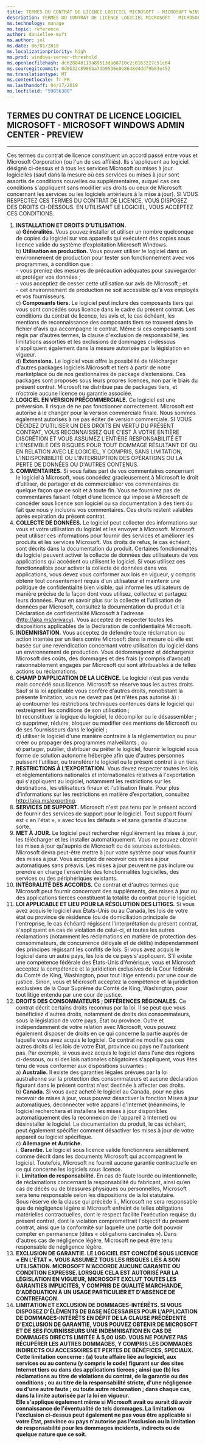 ```yaml
---
title: TERMES DU CONTRAT DE LICENCE LOGICIEL MICROSOFT - MICROSOFT WINDOWS ADMIN CENTER - PREVIEW
description: TERMES DU CONTRAT DE LICENCE LOGICIEL MICROSOFT - MICROSOFT WINDOWS ADMIN CENTER - PREVIEW
ms.technology: manage
ms.topic: reference
author: daniellee-msft
ms.author: jol
ms.date: 06/01/2018
ms.localizationpriority: high
ms.prod: windows-server-threshold
ms.openlocfilehash: dc628848119a89513da68710c2c0163227c51c64
ms.sourcegitcommit: 0d0b32c8986ba7db9536e0b8648d4ddf9b03e452
ms.translationtype: MT
ms.contentlocale: fr-FR
ms.lasthandoff: 04/17/2019
ms.locfileid: "59856380"
---
```

## <a name="microsoft-software-license-terms---microsoft-windows-admin-center---preview"></a>TERMES DU CONTRAT DE LICENCE LOGICIEL MICROSOFT - MICROSOFT WINDOWS ADMIN CENTER - PREVIEW
________________________________________

Ces termes du contrat de licence constituent un accord passé entre vous et Microsoft Corporation (ou l'un de ses affiliés). Ils s'appliquent au logiciel désigné ci-dessus et à tous les services Microsoft ou mises à jour logicielles (sauf dans la mesure où ces services ou mises à jour sont assortis de conditions nouvelles ou supplémentaires, auquel cas ces conditions s'appliquent sans modifier vos droits ou ceux de Microsoft concernant les services ou les logiciels antérieurs à la mise à jour). SI VOUS RESPECTEZ CES TERMES DU CONTRAT DE LICENCE, VOUS DISPOSEZ DES DROITS CI-DESSOUS. EN UTILISANT LE LOGICIEL, VOUS ACCEPTEZ CES CONDITIONS.

1. **INSTALLATION ET DROITS D’UTILISATION.**  
    a) **Généralités.** Vous pouvez installer et utiliser un nombre quelconque de copies du logiciel sur vos appareils qui exécutent des copies sous licence valide du système d’exploitation Microsoft Windows.  
    b) **Utilisation en production.** Vous pouvez utiliser le logiciel dans un environnement de production pour tester son fonctionnement avec vos programmes, à condition que :  
        - vous preniez des mesures de précaution adéquates pour sauvegarder et protéger vos données ;  
        - vous acceptiez de cesser cette utilisation sur avis de Microsoft ; et  
        - cet environnement de production ne soit accessible qu'à vos employés et vos fournisseurs.  
    c) **Composants tiers.** Le logiciel peut inclure des composants tiers qui vous sont concédés sous licence dans le cadre du présent contrat. Les conditions du contrat de licence, les avis et, le cas échéant, les mentions de reconnaissance des composants tiers se trouvent dans le fichier d'avis qui accompagne le contrat. Même si ces composants sont régis par d’autres termes, la clause d'exclusion de responsabilité, les limitations assorties et les exclusions de dommages ci-dessous s'appliquent également dans la mesure autorisée par la législation en vigueur.  
    d) **Extensions.** Le logiciel vous offre la possibilité de télécharger d'autres packages logiciels Microsoft et tiers à partir de notre marketplace ou de nos gestionnaires de package d’extensions. Ces packages sont proposés sous leurs propres licences, non par le biais du présent contrat. Microsoft ne distribue pas de packages tiers, et n’octroie aucune licence ou garantie associée.  
2. **LOGICIEL EN VERSION PRÉCOMMERCIALE.** Ce logiciel est une préversion. Il risque de ne pas fonctionner correctement. Microsoft est autorisé à le changer pour la version commerciale finale. Nous sommes également autorisés à ne pas éditer de version commerciale. SI VOUS DÉCIDEZ D’UTILISER UN DES DROITS EN VERTU DU PRÉSENT CONTRAT, VOUS RECONNAISSEZ QUE C'EST À VOTRE ENTIÈRE DISCRÉTION ET VOUS ASSUMEZ L'ENTIÈRE RESPONSABILITÉ ET L'ENSEMBLE DES RISQUES POUR TOUT DOMMAGE RÉSULTANT DE OU EN RELATION AVEC LE LOGICIEL, Y COMPRIS, SANS LIMITATION, L’INDISPONIBILITÉ OU L’INTERRUPTION DES OPÉRATIONS OU LA PERTE DE DONNÉES OU D'AUTRES CONTENUS.
3. **COMMENTAIRES.** Si vous faites part de vos commentaires concernant le logiciel à Microsoft, vous concédez gracieusement à Microsoft le droit d’utiliser, de partager et de commercialiser vos commentaires de quelque façon que ce soit et à toute fin. Vous ne fournirez pas de commentaires faisant l’objet d’une licence qui impose à Microsoft de concéder sous licence son logiciel ou sa documentation à des tiers du fait que nous y incluons vos commentaires. Ces droits restent valables après expiration du présent contrat.
4. **COLLECTE DE DONNÉES.** Le logiciel peut collecter des informations sur vous et votre utilisation du logiciel et les envoyer à Microsoft. Microsoft peut utiliser ces informations pour fournir des services et améliorer les produits et les services Microsoft. Vos droits de refus, le cas échéant, sont décrits dans la documentation du produit. Certaines fonctionnalités du logiciel peuvent activer la collecte de données des utilisateurs de vos applications qui accèdent ou utilisent le logiciel. Si vous utilisez ces fonctionnalités pour activer la collecte de données dans vos applications, vous devez vous conformer aux lois en vigueur, y compris obtenir tout consentement requis d'un utilisateur et maintenir une politique de confidentialité bien visible, qui informe les utilisateurs de manière précise de la façon dont vous utilisez, collectez et partagez leurs données. Pour en savoir plus sur la collecte et l’utilisation de données par Microsoft, consultez la documentation du produit et la Déclaration de confidentialité Microsoft à l'adresse (http://aka.ms/privacy). Vous acceptez de respecter toutes les dispositions applicables de la Déclaration de confidentialité Microsoft.
5. **INDEMNISATION.** Vous acceptez de défendre toute réclamation ou action intentée par un tiers contre Microsoft dans la mesure où elle est basée sur une revendication concernant votre utilisation du logiciel dans un environnement de production. Vous dédommagerez et déchargerez Microsoft des coûts, des dommages et des frais (y compris d'avocat) raisonnablement engagés par Microsoft qui sont attribuables à de telles actions ou réclamations. 
6. **CHAMP D’APPLICATION DE LA LICENCE.** Le logiciel n’est pas vendu mais concédé sous licence. Microsoft se réserve tous les autres droits. Sauf si la loi applicable vous confère d'autres droits, nonobstant la présente limitation, vous ne devez pas (et n'êtes pas autorisé à) :  
    a) contourner les restrictions techniques contenues dans le logiciel qui restreignent les conditions de son utilisation ;  
    b) reconstituer la logique du logiciel, le décompiler ou le désassembler ;  
    c) supprimer, réduire, bloquer ou modifier des mentions de Microsoft ou de ses fournisseurs dans le logiciel ;  
    d) utiliser le logiciel d'une manière contraire à la réglementation ou pour créer ou propager des programmes malveillants ; ou  
    e) partager, publier, distribuer ou prêter le logiciel, fournir le logiciel sous forme de solution autonome hébergée afin que d'autres personnes puissent l'utiliser, ou transférer le logiciel ou le présent contrat à un tiers.  
7. **RESTRICTIONS À L’EXPORTATION.** Vous devez respecter toutes les lois et réglementations nationales et internationales relatives à l'exportation qui s'appliquent au logiciel, notamment les restrictions sur les destinations, les utilisateurs finaux et l'utilisation finale. Pour plus d’informations sur les restrictions en matière d’exportation, consultez http://aka.ms/exporting.
8. **SERVICES DE SUPPORT.** Microsoft n'est pas tenu par le présent accord de fournir des services de support pour le logiciel. Tout support fourni est « en l'état », « avec tous les défauts » et sans garantie d'aucune sorte.
9. **MET À JOUR.** Le logiciel peut rechercher régulièrement les mises à jour, les télécharger et les installer automatiquement. Vous ne pouvez obtenir les mises à jour qu'auprès de Microsoft ou de sources autorisées. Microsoft devra peut-être mettre à jour votre système pour vous fournir des mises à jour. Vous acceptez de recevoir ces mises à jour automatiques sans préavis. Les mises à jour peuvent ne pas inclure ou prendre en charge l'ensemble des fonctionnalités logicielles, des services ou des périphériques existants.
10. **INTÉGRALITÉ DES ACCORDS.** Ce contrat et d'autres termes que Microsoft peut fournir concernant des suppléments, des mises à jour ou des applications tierces constituent la totalité du contrat pour le logiciel.
11. **LOI APPLICABLE ET LIEU POUR LA RÉSOLUTION DES LITIGES.** Si vous avez acquis le logiciel aux États-Unis ou au Canada, les lois de votre état ou province de résidence (ou de domiciliation principale de l'entreprise, le cas échéant) régissent l'interprétation du présent contrat, s'appliquent en cas de violation de celui-ci, et toutes les autres réclamations (notamment les réclamations en matière de protection des consommateurs, de concurrence déloyale et de délits) indépendamment des principes régissant les conflits de lois. Si vous avez acquis le logiciel dans un autre pays, les lois de ce pays s'appliquent. S'il existe une compétence fédérale des États-Unis d'Amérique, vous et Microsoft acceptez la compétence et la juridiction exclusives de la Cour fédérale du Comté de King, Washington, pour tout litige entendu par une cour de justice. Sinon, vous et Microsoft acceptez la compétence et la juridiction exclusives de la Cour Suprême du Comté de King, Washington, pour tout litige entendu par une cour de justice.
12. **DROITS DES CONSOMMATEURS ; DIFFÉRENCES RÉGIONALES.** Ce contrat décrit certains droits reconnus par la loi. Il se peut que vous bénéficiiez d'autres droits, notamment de droits des consommateurs, sous la législation de votre pays, État ou province. Outre et indépendamment de votre relation avec Microsoft, vous pouvez également disposer de droits en ce qui concerne la partie auprès de laquelle vous avez acquis le logiciel. Ce contrat ne modifie pas ces autres droits si les lois de votre État, province ou pays ne l'autorisent pas. Par exemple, si vous avez acquis le logiciel dans l'une des régions ci-dessous, ou si des lois nationales obligatoires s'appliquent, vous êtes tenu de vous conformer aux dispositions suivantes :  
    a) **Australie.** Il existe des garanties légales prévues par la loi australienne sur la protection des consommateurs et aucune déclaration figurant dans le présent contrat n'est destinée à affecter ces droits.  
    b) **Canada.** Si vous avez acheté le logiciel au Canada, pour ne plus recevoir de mises à jour, vous pouvez désactiver la fonction Mises à jour automatiques, déconnecter votre appareil d'Internet (néanmoins, le logiciel recherchera et installera les mises à jour disponibles automatiquement dès la reconnexion de l'appareil à Internet) ou désinstaller le logiciel. La documentation du produit, le cas échéant, peut également spécifier comment désactiver les mises à jour de votre appareil ou logiciel spécifique.  
    c) **Allemagne et Autriche.**  
        i. **Garantie.** Le logiciel sous licence valide fonctionnera sensiblement comme décrit dans les documents Microsoft qui accompagnent le logiciel. Toutefois, Microsoft ne fournit aucune garantie contractuelle en ce qui concerne les logiciels sous licence.  
        ii. **Limitation de responsabilité.** En cas de faute lourde ou intentionnelle, de réclamations concernant la responsabilité du fabricant, ainsi qu’en cas de décès ou de blessures physiques ou personnelles, Microsoft sera tenu responsable selon les dispositions de la loi statutaire.  
        Sous réserve de la clause qui précède ii., Microsoft ne sera responsable que de négligence légère si Microsoft enfreint de telles obligations matérielles contractuelles, dont le respect facilite l'exécution requise du présent contrat, dont la violation compromettrait l'objectif du présent contrat, ainsi que la conformité sur laquelle une partie doit pouvoir compter en permanence (dites « obligations cardinales »). Dans d'autres cas de négligence légère, Microsoft ne peut être tenu responsable de négligence légère.
13. **EXCLUSION DE GARANTIE. LE LOGICIEL EST CONCÉDÉ SOUS LICENCE « EN L'ÉTAT ». VOUS ASSUMEZ TOUS LES RISQUES LIÉS À SON UTILISATION. MICROSOFT N'ACCORDE AUCUNE GARANTIE OU CONDITION EXPRESSE. LORSQUE CELA EST AUTORISÉ PAR LA LÉGISLATION EN VIGUEUR, MICROSOFT EXCLUT TOUTES LES GARANTIES IMPLICITES, Y COMPRIS DE QUALITÉ MARCHANDE, D'ADÉQUATION À UN USAGE PARTICULIER ET D'ABSENCE DE CONTREFAÇON.**  
14. **LIMITATION ET EXCLUSION DE DOMMAGES-INTÉRÊTS. SI VOUS DISPOSEZ D'ÉLÉMENTS DE BASE NÉCESSAIRES POUR L'APPLICATION DE DOMMAGES-INTÉRÊTS EN DÉPIT DE LA CLAUSE PRÉCÉDENTE D'EXCLUSION DE GARANTIE, VOUS POUVEZ OBTENIR DE MICROSOFT ET DE SES FOURNISSEURS UNE INDEMNISATION EN CAS DE DOMMAGES DIRECTS LIMITÉE À 5,00 USD. VOUS NE POUVEZ PAS RÉCUPÉRER LES AUTRES DOMMAGES, Y COMPRIS LES DOMMAGES INDIRECTS OU ACCESSOIRES ET PERTES DE BÉNÉFICES, SPÉCIAUX.**  
**Cette limitation concerne : (a) toute affaire liée au logiciel, aux services ou au contenu (y compris le code) figurant sur des sites Internet tiers ou dans des applications tierces ; ainsi que (b) les réclamations au titre de violations du contrat, de la garantie ou des conditions ; ou au titre de la responsabilité stricte, d'une négligence ou d'une autre faute ; ou toute autre réclamation ; dans chaque cas, dans la limite autorisée par la loi en vigueur.**  
**Elle s'applique également même si Microsoft avait ou aurait dû avoir connaissance de l'éventualité de tels dommages. La limitation ou l'exclusion ci-dessus peut également ne pas vous être applicable si votre État, province ou pays n'autorise pas l'exclusion ou la limitation de responsabilité pour les dommages incidents, indirects ou de quelque nature que ce soit.**
